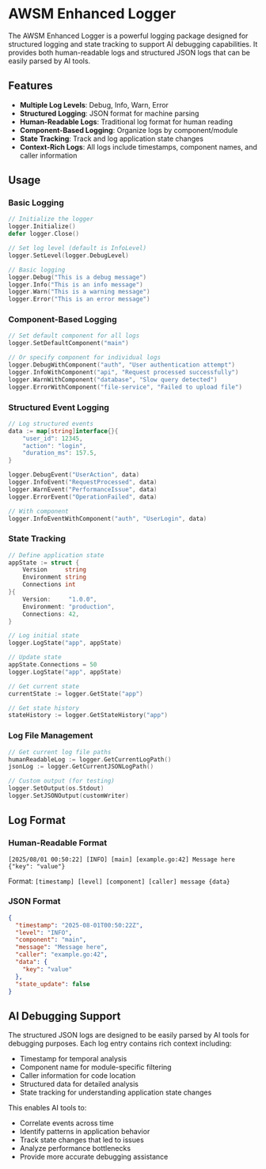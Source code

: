 # AWSM Enhanced Logger

The AWSM Enhanced Logger is a powerful logging package designed for structured logging and state tracking to support AI debugging capabilities. It provides both human-readable logs and structured JSON logs that can be easily parsed by AI tools.

## Features

- **Multiple Log Levels**: Debug, Info, Warn, Error
- **Structured Logging**: JSON format for machine parsing
- **Human-Readable Logs**: Traditional log format for human reading
- **Component-Based Logging**: Organize logs by component/module
- **State Tracking**: Track and log application state changes
- **Context-Rich Logs**: All logs include timestamps, component names, and caller information

## Usage

### Basic Logging

```go
// Initialize the logger
logger.Initialize()
defer logger.Close()

// Set log level (default is InfoLevel)
logger.SetLevel(logger.DebugLevel)

// Basic logging
logger.Debug("This is a debug message")
logger.Info("This is an info message")
logger.Warn("This is a warning message")
logger.Error("This is an error message")
```

### Component-Based Logging

```go
// Set default component for all logs
logger.SetDefaultComponent("main")

// Or specify component for individual logs
logger.DebugWithComponent("auth", "User authentication attempt")
logger.InfoWithComponent("api", "Request processed successfully")
logger.WarnWithComponent("database", "Slow query detected")
logger.ErrorWithComponent("file-service", "Failed to upload file")
```

### Structured Event Logging

```go
// Log structured events
data := map[string]interface{}{
    "user_id": 12345,
    "action": "login",
    "duration_ms": 157.5,
}

logger.DebugEvent("UserAction", data)
logger.InfoEvent("RequestProcessed", data)
logger.WarnEvent("PerformanceIssue", data)
logger.ErrorEvent("OperationFailed", data)

// With component
logger.InfoEventWithComponent("auth", "UserLogin", data)
```

### State Tracking

```go
// Define application state
appState := struct {
    Version     string
    Environment string
    Connections int
}{
    Version:     "1.0.0",
    Environment: "production",
    Connections: 42,
}

// Log initial state
logger.LogState("app", appState)

// Update state
appState.Connections = 50
logger.LogState("app", appState)

// Get current state
currentState := logger.GetState("app")

// Get state history
stateHistory := logger.GetStateHistory("app")
```

### Log File Management

```go
// Get current log file paths
humanReadableLog := logger.GetCurrentLogPath()
jsonLog := logger.GetCurrentJSONLogPath()

// Custom output (for testing)
logger.SetOutput(os.Stdout)
logger.SetJSONOutput(customWriter)
```

## Log Format

### Human-Readable Format

```
[2025/08/01 00:50:22] [INFO] [main] [example.go:42] Message here {"key": "value"}
```

Format: `[timestamp] [level] [component] [caller] message {data}`

### JSON Format

```json
{
  "timestamp": "2025-08-01T00:50:22Z",
  "level": "INFO",
  "component": "main",
  "message": "Message here",
  "caller": "example.go:42",
  "data": {
    "key": "value"
  },
  "state_update": false
}
```

## AI Debugging Support

The structured JSON logs are designed to be easily parsed by AI tools for debugging purposes. Each log entry contains rich context including:

- Timestamp for temporal analysis
- Component name for module-specific filtering
- Caller information for code location
- Structured data for detailed analysis
- State tracking for understanding application state changes

This enables AI tools to:
- Correlate events across time
- Identify patterns in application behavior
- Track state changes that led to issues
- Analyze performance bottlenecks
- Provide more accurate debugging assistance
